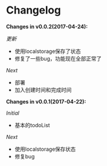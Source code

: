 # Changelog

**Changes in  v0.0.2(2017-04-24):**

*更新*
- 使用localstorage保存了状态
- 修复了一些bug，功能现在全部正常了

*Next*
- 部署
- 加入创建时间和完成时间


**Changes in  v0.0.1(2017-04-22):**

*Initial*
- 基本的todoList

*Next*
- 使用localstorage保存状态
- 修复bug


